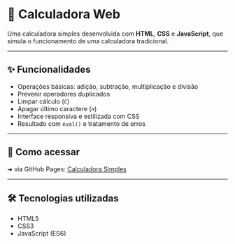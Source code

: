 # 🧮 Calculadora Web

Uma calculadora simples desenvolvida com **HTML**, **CSS** e **JavaScript**, que simula o funcionamento de uma calculadora tradicional.

---

## ✨ Funcionalidades

- Operações básicas: adição, subtração, multiplicação e divisão
- Prevenir operadores duplicados
- Limpar cálculo (`C`)
- Apagar último caractere (`⌫`)
- Interface responsiva e estilizada com CSS
- Resultado com `eval()` e tratamento de erros

---

## 🚀 Como acessar
➜ via GitHub Pages: [Calculadora Simples]()

---

## 🛠️ Tecnologias utilizadas

- HTML5
- CSS3
- JavaScript (ES6)
